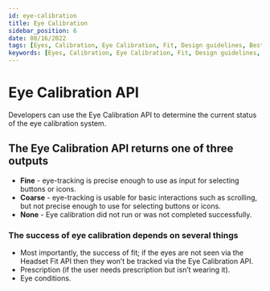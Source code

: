 ```yaml
---
id: eye-calibration
title: Eye Calibration
sidebar_position: 6
date: 08/16/2022
tags: [Eyes, Calibration, Eye Calibration, Fit, Design guidelines, Best Practices]
keywords: [Eyes, Calibration, Eye Calibration, Fit, Design guidelines, Best Practices]
---
```


# Eye Calibration API

Developers can use the Eye Calibration API to determine the current status of the eye calibration system.

## The Eye Calibration API returns one of three outputs

- **Fine** - eye-tracking is precise enough to use as input for selecting buttons or icons.
- **Coarse** - eye-tracking is usable for basic interactions such as scrolling, but not precise enough to use for selecting buttons or icons.
- **None** - Eye calibration did not run or was not completed successfully.

### The success of eye calibration depends on several things

- Most importantly, the success of fit; if the eyes are not seen via the Headset Fit API then they won’t be tracked via the Eye Calibration API.
- Prescription (if the user needs prescription but isn’t wearing it).
- Eye conditions.

